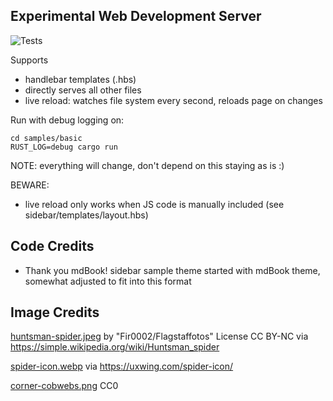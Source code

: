 ## Experimental Web Development Server

![Tests](https://github.com/ultrasaurus/altwebgen/actions/workflows/action-test.yml/badge.svg
)

Supports
* handlebar templates (.hbs)
* directly serves all other files
* live reload: watches file system every second, reloads page on changes

Run with debug logging on:
```
cd samples/basic
RUST_LOG=debug cargo run
```

NOTE: everything will change, don't depend on this staying as is :)

BEWARE:
* live reload only works when JS code is manually included (see sidebar/templates/layout.hbs)



## Code Credits

* Thank you mdBook! sidebar sample theme started with mdBook theme, somewhat adjusted to fit into this format

## Image Credits
[huntsman-spider.jpeg](https://commons.wikimedia.org/wiki/File:Huntsman_spider_white_bg03.jpg) by "Fir0002/Flagstaffotos" License CC BY-NC via https://simple.wikipedia.org/wiki/Huntsman_spider

[spider-icon.webp](https://uxwing.com/spider-icon/) via https://uxwing.com/spider-icon/

[corner-cobwebs.png](https://pixabay.com/vectors/spider-web-corner-wall-design-311050/) CC0
